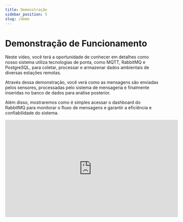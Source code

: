 ```yaml
---
title: Demonstração
sidebar_position: 5
slug: /demo
---
```


# Demonstração de Funcionamento

Neste vídeo, você terá a oportunidade de conhecer em detalhes como nosso sistema utiliza tecnologias de ponta, como MQTT, RabbitMQ e PostgreSQL, para coletar, processar e armazenar dados ambientais de diversas estações remotas.

Através dessa demonstração, você verá como as mensagens são enviadas pelos sensores, processadas pelo sistema de mensageria e finalmente inseridas no banco de dados para análise posterior.

Além disso, mostraremos como é simples acessar o dashboard do RabbitMQ para monitorar o fluxo de mensagens e garantir a eficiência e confiabilidade do sistema.

<iframe width="560" height="315" src="https://www.youtube.com/embed/haw3QVNKwis?si=P74gBmTFGLq5SulV" title="YouTube video player" frameborder="0" allow="accelerometer; autoplay; clipboard-write; encrypted-media; gyroscope; picture-in-picture; web-share" allowfullscreen></iframe>